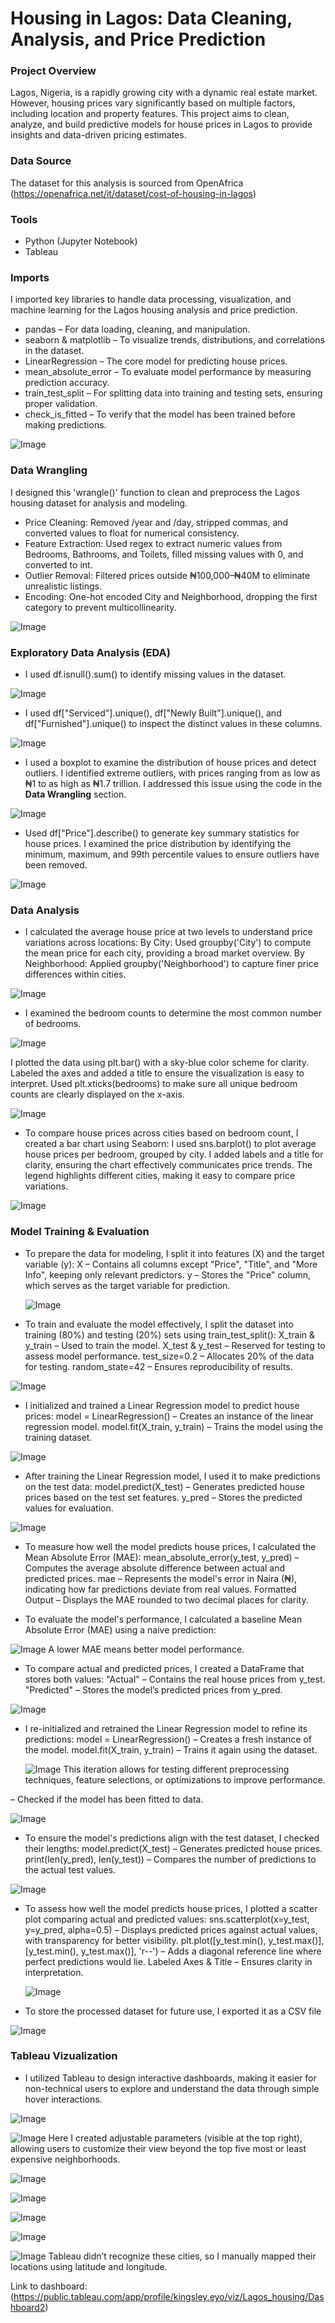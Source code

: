 # Housing in Lagos: Data Cleaning, Analysis, and Price Prediction

### Project Overview

Lagos, Nigeria, is a rapidly growing city with a dynamic real estate market. However, housing prices vary significantly based on multiple factors, including location and property features. This project aims to clean, analyze, and build predictive models for house prices in Lagos to provide insights and data-driven pricing estimates.

### Data Source

The dataset for this analysis is sourced from OpenAfrica (https://openafrica.net/it/dataset/cost-of-housing-in-lagos)

### Tools

- Python (Jupyter Notebook)
- Tableau

### Imports

I imported key libraries to handle data processing, visualization, and machine learning for the Lagos housing analysis and price prediction.

- pandas – For data loading, cleaning, and manipulation.
- seaborn & matplotlib – To visualize trends, distributions, and correlations in the dataset.
- LinearRegression – The core model for predicting house prices.
- mean_absolute_error – To evaluate model performance by measuring prediction accuracy.
- train_test_split – For splitting data into training and testing sets, ensuring proper validation.
- check_is_fitted – To verify that the model has been trained before making predictions.
  
![Image](https://github.com/user-attachments/assets/a35c04c8-730f-4573-acde-c392eddf179d)

### Data Wrangling

I designed this 'wrangle()' function to clean and preprocess the Lagos housing dataset for analysis and modeling.

- Price Cleaning: Removed /year and /day, stripped commas, and converted values to float for numerical consistency.
- Feature Extraction: Used regex to extract numeric values from Bedrooms, Bathrooms, and Toilets, filled missing values with 0, and converted to int.
- Outlier Removal: Filtered prices outside ₦100,000–₦40M to eliminate unrealistic listings.
- Encoding: One-hot encoded City and Neighborhood, dropping the first category to prevent multicollinearity.
  
![Image](https://github.com/user-attachments/assets/d9fa3b72-7337-41a3-8eee-733f2f459136)

### Exploratory Data Analysis (EDA)
- I used df.isnull().sum() to identify missing values in the dataset. 

![Image](https://github.com/user-attachments/assets/b91ff5df-6b82-4109-8174-ecb85a8d4600)

- I used df["Serviced"].unique(), df["Newly Built"].unique(), and df["Furnished"].unique() to inspect the distinct values in these columns.
  
![Image](https://github.com/user-attachments/assets/bc26946e-4930-4413-83ac-9e48e6954d75)

- I used a boxplot to examine the distribution of house prices and detect outliers. I identified extreme outliers, with prices ranging from as low as ₦1 to as high as ₦1.7 trillion. I addressed this issue using the code in the **Data Wrangling** section.
  
![Image](https://github.com/user-attachments/assets/809d1cf3-165f-4ec0-b2ac-5278054a32cc)

- Used df["Price"].describe() to generate key summary statistics for house prices. I examined the price distribution by identifying the minimum, maximum, and 99th percentile values to ensure outliers have been removed.
  
![Image](https://github.com/user-attachments/assets/0d5e3fd1-6906-4fab-9507-b244ee9988bd)

### Data Analysis

- I calculated the average house price at two levels to understand price variations across locations:
  By City: Used groupby('City') to compute the mean price for each city, providing a broad market overview.
  By Neighborhood: Applied groupby('Neighborhood') to capture finer price differences within cities.

![Image](https://github.com/user-attachments/assets/a6287b00-b828-4d26-b6ef-2e4a513c51b0)

- I examined the bedroom counts to determine the most common number of bedrooms.

![Image](https://github.com/user-attachments/assets/5891fc8d-e02d-4df2-aacb-c9601a3e75ab)

I plotted the data using plt.bar() with a sky-blue color scheme for clarity. Labeled the axes and added a title to ensure the visualization is easy to interpret. Used plt.xticks(bedrooms) to make sure all unique bedroom counts are clearly displayed on the x-axis.

![Image](https://github.com/user-attachments/assets/231ff97a-3768-4b54-a4a5-55d1b5c29a7c)

- To compare house prices across cities based on bedroom count, I created a bar chart using Seaborn:
  I used sns.barplot() to plot average house prices per bedroom, grouped by city.
  I added labels and a title for clarity, ensuring the chart effectively communicates price trends.
  The legend highlights different cities, making it easy to compare price variations.
  
![Image](https://github.com/user-attachments/assets/f0bae759-1b46-4a55-8946-bbfdbe0030b2)

### Model Training & Evaluation

- To prepare the data for modeling, I split it into features (X) and the target variable (y):
  X – Contains all columns except "Price", "Title", and "More Info", keeping only relevant predictors.
  y – Stores the "Price" column, which serves as the target variable for prediction.
  
  ![Image](https://github.com/user-attachments/assets/f6027100-0986-4d9a-a713-565eafca3c8b)

- To train and evaluate the model effectively, I split the dataset into training (80%) and testing (20%) sets using train_test_split():
  X_train & y_train – Used to train the model.
  X_test & y_test – Reserved for testing to assess model performance.
  test_size=0.2 – Allocates 20% of the data for testing.
  random_state=42 – Ensures reproducibility of results.
  
![Image](https://github.com/user-attachments/assets/0b4364ad-2778-4a2f-9ee5-9511811d1089)

- I initialized and trained a Linear Regression model to predict house prices:
  model = LinearRegression() – Creates an instance of the linear regression model.
  model.fit(X_train, y_train) – Trains the model using the training dataset.
  
![Image](https://github.com/user-attachments/assets/18889623-ebaa-45bd-bb0f-a15748005caf)

- After training the Linear Regression model, I used it to make predictions on the test data:
  model.predict(X_test) – Generates predicted house prices based on the test set features.
  y_pred – Stores the predicted values for evaluation.
  
![Image](https://github.com/user-attachments/assets/d4f86809-fcb5-42f1-bdbf-27dc2acff06e)

- To measure how well the model predicts house prices, I calculated the Mean Absolute Error (MAE):
  mean_absolute_error(y_test, y_pred) – Computes the average absolute difference between actual and predicted prices.
  mae – Represents the model's error in Naira (₦), indicating how far predictions deviate from real values.
  Formatted Output – Displays the MAE rounded to two decimal places for clarity.

- To evaluate the model's performance, I calculated a baseline Mean Absolute Error (MAE) using a naive prediction:
  
![Image](https://github.com/user-attachments/assets/5e96e931-8ea8-43a6-9536-582aa79d6281)
A lower MAE means better model performance.

- To compare actual and predicted prices, I created a DataFrame that stores both values:
  "Actual" – Contains the real house prices from y_test.
  "Predicted" – Stores the model’s predicted prices from y_pred.
  
![Image](https://github.com/user-attachments/assets/29d6bc5f-fd27-4eea-bd69-a140f8b0ce4f)

- I re-initialized and retrained the Linear Regression model to refine its predictions:
  model = LinearRegression() – Creates a fresh instance of the model.
  model.fit(X_train, y_train) – Trains it again using the dataset.
  
  ![Image](https://github.com/user-attachments/assets/795ea0bc-dd8e-4da6-9fdd-2d10a67c9aea)
  This iteration allows for testing different preprocessing techniques, feature selections, or optimizations to improve performance.

– Checked if the model has been fitted to data.

![Image](https://github.com/user-attachments/assets/cfacd6be-c85f-421f-9fb6-736d4ea28906)

- To ensure the model's predictions align with the test dataset, I checked their lengths:
  model.predict(X_test) – Generates predicted house prices.
  print(len(y_pred), len(y_test)) – Compares the number of predictions to the actual test values.
  
![Image](https://github.com/user-attachments/assets/a20db6d1-7fb5-448b-96d0-812c537c2428)

- To assess how well the model predicts house prices, I plotted a scatter plot comparing actual and predicted values:
  sns.scatterplot(x=y_test, y=y_pred, alpha=0.5) – Displays predicted prices against actual values, with transparency for better visibility.
  plt.plot([y_test.min(), y_test.max()], [y_test.min(), y_test.max()], 'r--') – Adds a diagonal reference line where perfect predictions would lie.
  Labeled Axes & Title – Ensures clarity in interpretation.
  
  ![Image](https://github.com/user-attachments/assets/527a753d-b627-4ade-a09e-0cae3ebd8fb0)

- To store the processed dataset for future use, I exported it as a CSV file
  
![Image](https://github.com/user-attachments/assets/69c81204-5be0-487f-965e-a262740d7c18)

### Tableau Vizualization
- I utilized Tableau to design interactive dashboards, making it easier for non-technical users to explore and understand the data through simple hover interactions.
  
![Image](https://github.com/user-attachments/assets/919255e6-d052-4cb0-bffe-2e2faa61f553)

![Image](https://github.com/user-attachments/assets/5796cfa9-cad6-45cf-b130-02c5ad684e04)
Here I created adjustable parameters (visible at the top right), allowing users to customize their view beyond the top five most or least expensive neighborhoods.

![Image](https://github.com/user-attachments/assets/60c716c8-79b0-4be9-b677-67fd926380e3)

![Image](https://github.com/user-attachments/assets/76c9b86c-8513-41c6-a2f3-4bbfef07c4c8)

![Image](https://github.com/user-attachments/assets/8cb95061-c603-44cd-93e0-ec9bd81ba2d2)

![Image](https://github.com/user-attachments/assets/b7ab75f9-17e5-409b-aded-4551802b4e20)

![Image](https://github.com/user-attachments/assets/8250ca68-3c62-41f3-b97a-4b0d2cf1a4ab)
Tableau didn’t recognize these cities, so I manually mapped their locations using latitude and longitude.

Link to dashboard: (https://public.tableau.com/app/profile/kingsley.eyo/viz/Lagos_housing/Dashboard2)

